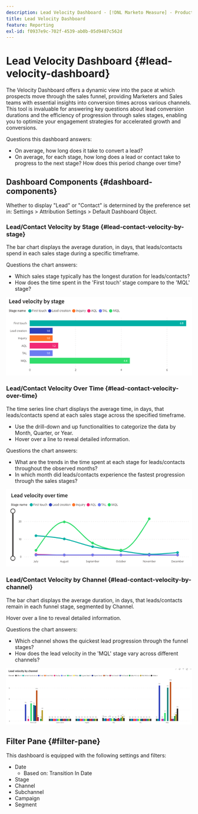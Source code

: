 ```yaml
---
description: Lead Velocity Dashboard - [!DNL Marketo Measure] - Product
title: Lead Velocity Dashboard
feature: Reporting
exl-id: f0937e9c-702f-4539-ab0b-05d9487c562d
---
```

# Lead Velocity Dashboard {#lead-velocity-dashboard}

The Velocity Dashboard offers a dynamic view into the pace at which prospects move through the sales funnel, providing Marketers and Sales teams with essential insights into conversion times across various channels. This tool is invaluable for answering key questions about lead conversion durations and the efficiency of progression through sales stages, enabling you to optimize your engagement strategies for accelerated growth and conversions.

Questions this dashboard answers:

* On average, how long does it take to convert a lead?
* On average, for each stage, how long does a lead or contact take to progress to the next stage? How does this period change over time?

## Dashboard Components {#dashboard-components}

Whether to display "Lead" or "Contact" is determined by the preference set in: Settings > Attribution Settings > Default Dashboard Object.

### Lead/Contact Velocity by Stage {#lead-contact-velocity-by-stage}

The bar chart displays the average duration, in days, that leads/contacts spend in each sales stage during a specific timeframe.

Questions the chart answers:

* Which sales stage typically has the longest duration for leads/contacts?
* How does the time spent in the 'First touch' stage compare to the 'MQL' stage?

![](assets/lead-velocity-dashboard-1.png)

### Lead/Contact Velocity Over Time {#lead-contact-velocity-over-time}

The time series line chart displays the average time, in days, that leads/contacts spend at each sales stage across the specified timeframe.

* Use the drill-down and up functionalities to categorize the data by Month, Quarter, or Year.
* Hover over a line to reveal detailed information.

Questions the chart answers:

* What are the trends in the time spent at each stage for leads/contacts throughout the observed months?
* In which month did leads/contacts experience the fastest progression through the sales stages?

![](assets/lead-velocity-dashboard-2.png)

### Lead/Contact Velocity by Channel {#lead-contact-velocity-by-channel}

The bar chart displays the average duration, in days, that leads/contacts remain in each funnel stage, segmented by Channel.

Hover over a line to reveal detailed information.

Questions the chart answers:

* Which channel shows the quickest lead progression through the funnel stages?
* How does the lead velocity in the 'MQL' stage vary across different channels?

![](assets/lead-velocity-dashboard-3.png)

## Filter Pane {#filter-pane}

This dashboard is equipped with the following settings and filters:

* Date 
  * Based on: Transition In Date
* Stage
* Channel
* Subchannel
* Campaign
* Segment
